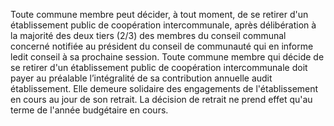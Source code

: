 Toute commune membre peut décider, à tout moment, de se retirer d'un établissement public de coopération intercommunale, après délibération à la majorité des deux tiers (2/3) des membres du conseil communal concerné notifiée au président du conseil de communauté qui en informe ledit conseil à sa prochaine session.
Toute commune membre qui décide de se retirer d'un établissement public de coopération intercommunale doit payer au préalable l’intégralité de sa contribution annuelle audit établissement.
Elle demeure solidaire des engagements de l'établissement en cours au jour de son retrait.
La décision de retrait ne prend effet qu'au terme de l'année budgétaire en cours.